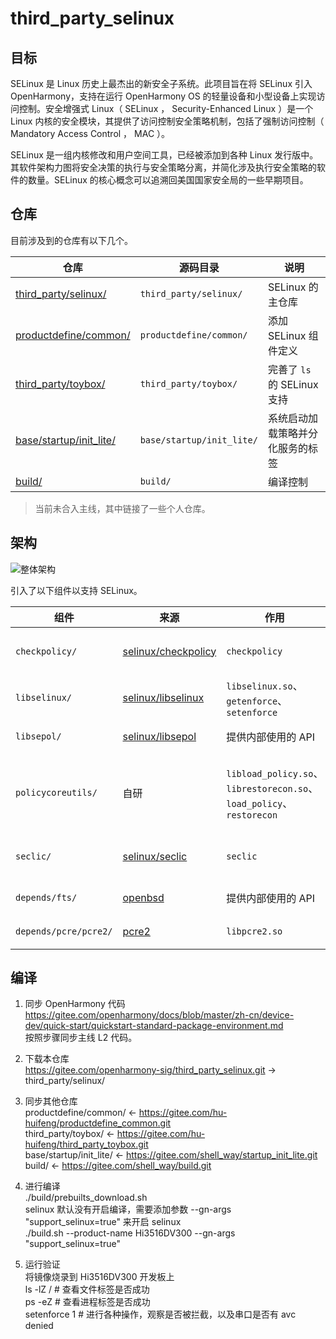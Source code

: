 # third_party_selinux

## 目标

SELinux 是 Linux 历史上最杰出的新安全子系统。此项目旨在将 SELinux 引入 OpenHarmony，支持在运行 OpenHarmony OS 的轻量设备和小型设备上实现访问控制。安全增强式 Linux（ SELinux ， Security-Enhanced Linux ）是一个 Linux 内核的安全模块，其提供了访问控制安全策略机制，包括了强制访问控制（ Mandatory Access Control ， MAC ）。

SELinux 是一组内核修改和用户空间工具，已经被添加到各种 Linux 发行版中。其软件架构力图将安全决策的执行与安全策略分离，并简化涉及执行安全策略的软件的数量。SELinux 的核心概念可以追溯回美国国家安全局的一些早期项目。

## 仓库

目前涉及到的仓库有以下几个。

| 仓库 | 源码目录 | 说明 |
| --- | --- | --- |
| [third_party/selinux/](https://gitee.com/openharmony-sig/third_party_selinux.git) | `third_party/selinux/` | SELinux 的主仓库 |
| [productdefine/common/](https://gitee.com/hu-huifeng/productdefine_common.git) | `productdefine/common/` | 添加 SELinux 组件定义 |
| [third_party/toybox/](https://gitee.com/hu-huifeng/third_party_toybox.git) | `third_party/toybox/` | 完善了 `ls` 的 SELinux 支持 |
| [base/startup/init_lite/](https://gitee.com/shell_way/startup_init_lite.git) | `base/startup/init_lite/` | 系统启动加载策略并分化服务的标签 |
| [build/](https://gitee.com/openharmony/build) | `build/` | 编译控制 |

> 当前未合入主线，其中链接了一些个人仓库。

## 架构

![整体架构](images/整体架构.png)

引入了以下组件以支持 SELinux。

| 组件 | 来源 | 作用 | 形式 |
| --- | --- | --- | --- |
| `checkpolicy/` | [selinux/checkpolicy](https://github.com/SELinuxProject/selinux/tree/cf853c1a0c2328ad6c62fb2b2cc55d4926301d6b/checkpolicy) | `checkpolicy` | 可执行文件 |
| `libselinux/` | [selinux/libselinux](https://github.com/SELinuxProject/selinux/tree/cf853c1a0c2328ad6c62fb2b2cc55d4926301d6b/libselinux) | `libselinux.so`、`getenforce`、`setenforce` | 动态库 |
| `libsepol/` | [selinux/libsepol](https://github.com/SELinuxProject/selinux/tree/cf853c1a0c2328ad6c62fb2b2cc55d4926301d6b/libsepol) | 提供内部使用的 API | 动态库 |
| `policycoreutils/` | 自研 | `libload_policy.so`、`librestorecon.so`、`load_policy`、`restorecon` | 动态库、可执行文件 |
| `seclic/` | [selinux/seclic](https://github.com/SELinuxProject/selinux/tree/cf853c1a0c2328ad6c62fb2b2cc55d4926301d6b/secilc) | `seclic` | 可执行文件 |
| `depends/fts/` | [openbsd](https://github.com/openbsd/src/tree/e8835b178a3e9df00c1c1fe0b9875fc5ef5a7854) | 提供内部使用的 API | 静态链接 |
| `depends/pcre/pcre2/` | [pcre2](https://github.com/PhilipHazel/pcre2/tree/2ae7c30b95d63ecbaff6727eaff7c3a6a3969d56) | `libpcre2.so` | 动态库 |

## 编译

1. 同步 OpenHarmony 代码  
https://gitee.com/openharmony/docs/blob/master/zh-cn/device-dev/quick-start/quickstart-standard-package-environment.md  
按照步骤同步主线 L2 代码。  

2. 下载本仓库  
https://gitee.com/openharmony-sig/third_party_selinux.git -> third_party/selinux/  

3. 同步其他仓库  
productdefine/common/     <- https://gitee.com/hu-huifeng/productdefine_common.git  
third_party/toybox/       <- https://gitee.com/hu-huifeng/third_party_toybox.git  
base/startup/init_lite/   <- https://gitee.com/shell_way/startup_init_lite.git  
build/                    <- https://gitee.com/shell_way/build.git  

4. 进行编译  
./build/prebuilts_download.sh  
selinux 默认没有开启编译，需要添加参数 --gn-args "support_selinux=true" 来开启 selinux  
./build.sh --product-name Hi3516DV300 --gn-args "support_selinux=true"  

5. 运行验证  
将镜像烧录到 Hi3516DV300 开发板上  
ls -lZ /         # 查看文件标签是否成功  
ps -eZ           # 查看进程标签是否成功  
setenforce 1     # 进行各种操作，观察是否被拦截，以及串口是否有 avc denied  
